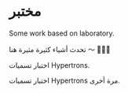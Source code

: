 # مختبر

Some work based on laboratory.

تحدث أشياء كثيرة مثيرة هنا ～ 🎉🎉🎉

اختبار تسميات Hypertrons.

اختبار تسميات Hypertrons مرة أخرى.
